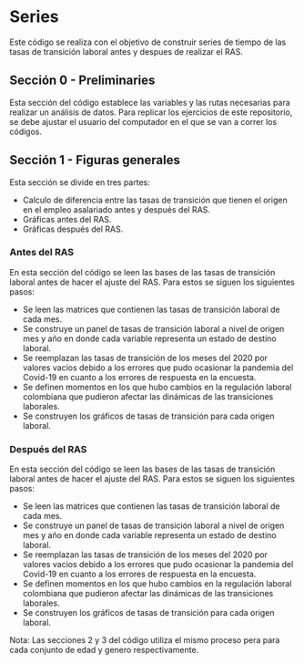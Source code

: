 # Series 
Este código se realiza con el objetivo de construir series de tiempo de las tasas de transición laboral antes y despues de realizar el RAS. 

## Sección 0 - Preliminaries

Esta sección del código establece las variables y las rutas necesarias para realizar un análisis de datos. Para replicar los ejercicios de este repositorio, se debe ajustar el usuario del computador en el que se van a correr los códigos. 

## Sección 1 - Figuras generales

Esta sección se divide en tres partes: 

- Calculo de diferencia entre las tasas de transición que tienen el origen en el empleo asalariado antes y después del RAS. 
- Gráficas antes del RAS. 
- Gráficas después del RAS.


### Antes del RAS

En esta sección del código se leen las bases de las tasas de transición laboral antes de hacer el ajuste del RAS. Para estos se siguen los siguientes pasos: 

- Se leen las matrices que contienen las tasas de transición laboral de cada mes.
- Se construye un panel de tasas de transición laboral a nivel de origen mes y año en donde cada variable representa un estado de destino laboral.
- Se reemplazan las tasas de transición de los meses del 2020 por valores vacios debido a los errores que pudo ocasionar la pandemia del Covid-19 en cuanto a los errores de respuesta en la encuesta.
- Se definen momentos en los que hubo cambios en la regulación laboral colombiana que pudieron afectar las dinámicas de las transiciones laborales.
- Se construyen los gráficos de tasas de transición para cada origen laboral.  

### Después del RAS

En esta sección del código se leen las bases de las tasas de transición laboral antes de hacer el ajuste del RAS. Para estos se siguen los siguientes pasos: 

- Se leen las matrices que contienen las tasas de transición laboral de cada mes.
- Se construye un panel de tasas de transición laboral a nivel de origen mes y año en donde cada variable representa un estado de destino laboral.
- Se reemplazan las tasas de transición de los meses del 2020 por valores vacios debido a los errores que pudo ocasionar la pandemia del Covid-19 en cuanto a los errores de respuesta en la encuesta.
- Se definen momentos en los que hubo cambios en la regulación laboral colombiana que pudieron afectar las dinámicas de las transiciones laborales.
- Se construyen los gráficos de tasas de transición para cada origen laboral.


Nota: Las secciones 2 y 3 del código utiliza el mismo proceso pera para cada conjunto de edad y genero respectivamente. 



